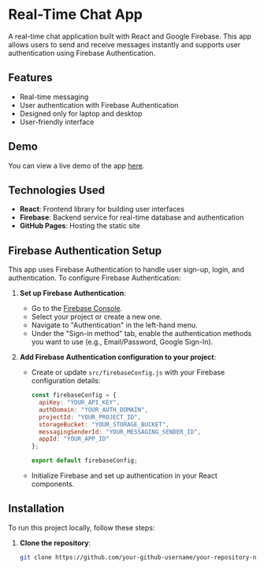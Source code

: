 # Real-Time Chat App

A real-time chat application built with React and Google Firebase. This app allows users to send and receive messages instantly and supports user authentication using Firebase Authentication.

## Features

- Real-time messaging
- User authentication with Firebase Authentication
- Designed only for laptop and desktop
- User-friendly interface

## Demo

You can view a live demo of the app [here](https://your-github-username.github.io/your-repository-name).

## Technologies Used

- **React**: Frontend library for building user interfaces
- **Firebase**: Backend service for real-time database and authentication
- **GitHub Pages**: Hosting the static site

## Firebase Authentication Setup

This app uses Firebase Authentication to handle user sign-up, login, and authentication. To configure Firebase Authentication:

1. **Set up Firebase Authentication**:
   - Go to the [Firebase Console](https://console.firebase.google.com/).
   - Select your project or create a new one.
   - Navigate to "Authentication" in the left-hand menu.
   - Under the "Sign-in method" tab, enable the authentication methods you want to use (e.g., Email/Password, Google Sign-In).

2. **Add Firebase Authentication configuration to your project**:
   - Create or update `src/firebaseConfig.js` with your Firebase configuration details:

     ```js
     const firebaseConfig = {
       apiKey: "YOUR_API_KEY",
       authDomain: "YOUR_AUTH_DOMAIN",
       projectId: "YOUR_PROJECT_ID",
       storageBucket: "YOUR_STORAGE_BUCKET",
       messagingSenderId: "YOUR_MESSAGING_SENDER_ID",
       appId: "YOUR_APP_ID"
     };

     export default firebaseConfig;
     ```

   - Initialize Firebase and set up authentication in your React components.

## Installation

To run this project locally, follow these steps:

1. **Clone the repository**:
   ```bash
   git clone https://github.com/your-github-username/your-repository-name.git
